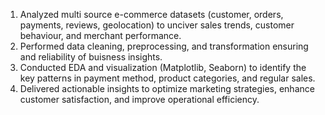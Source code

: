 1. Analyzed multi source e-commerce datasets (customer, orders, payments, reviews, geolocation) to unciver sales trends, customer behaviour, and merchant performance.
2. Performed data cleaning, preprocessing, and transformation ensuring and reliability of buisness insights.
3. Conducted EDA and visualization (Matplotlib, Seaborn) to identify the key patterns in payment method, product categories, and regular sales.
4. Delivered actionable insights to optimize marketing strategies, enhance customer satisfaction, and improve operational efficiency.
